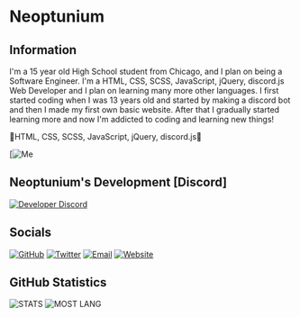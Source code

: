 # Neoptunium

## Information

I'm a 15 year old High School student from Chicago, and I plan on being a Software Engineer. I'm a HTML, CSS, SCSS, JavaScript, jQuery, discord.js Web Developer and I plan on learning many more other languages. I first started coding when I was 13 years old and started by making a discord bot and then I made my first own basic website. After that I gradually started learning more and now I'm addicted to coding and learning new things!

💾HTML, CSS, SCSS, JavaScript, jQuery, discord.js💾


[![Me](https://cdn.discordapp.com/attachments/647578527293505545/786312489927049256/image0.jpg)

## Neoptunium's Development [Discord]
[![Developer Discord](https://discordapp.com/api/guilds/770660983437918218/widget.png?style=banner4)](https://discord.gg/jSWf7ttF9P)

## Socials
[![GitHub](https://icons.iconarchive.com/icons/limav/flat-gradient-social/64/Github-icon.png)](https://github.com/Neoptunium)
[![Twitter](https://icons.iconarchive.com/icons/limav/flat-gradient-social/64/Twitter-icon.png)](http://twitter.com/Neoptunium)
[![Email](https://icons.iconarchive.com/icons/limav/flat-gradient-social/64/email-icon.png)](mailto:neoptunium@gmail.com)
[![Website](https://icons.iconarchive.com/icons/limav/flat-gradient-social/64/email-icon.png)](https://neoptunium.xyz/)

## GitHub Statistics
<img alt="STATS" src="https://github-readme-stats.vercel.app/api?username=Tazi0&show_icons=true&theme=blue&hide=prs,issues">

<img alt="MOST LANG" src="https://github-readme-stats.vercel.app/api/top-langs/?username=Neoptunium&layout=compact&theme=blue">


